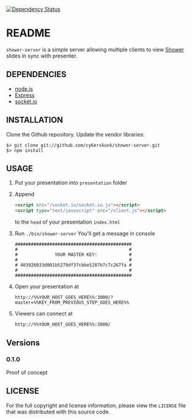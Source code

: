 [![Dependency Status](https://gemnasium.com/cy6erskunk/shower-server.png)](https://gemnasium.com/cy6erskunk/shower-server)

README
======

`shower-server` is a simple server allowing multiple clients to view [Shower][1] slides in sync with presenter.

DEPENDENCIES
------------

* [node.js][2]
* [Express][3]
* [socket.io][4]

INSTALLATION
------------

Clone the Github repository. Update the vendor libraries:

    $> git clone git://github.com/cy6erskunk/shower-server.git
    $> npm install


USAGE
-----

1. Put your presentation into `presentation` folder
1. Append

    ```html
    <script src="/socket.io/socket.io.js"></script>
    <script type="text/javascript" src="/client.js"></script>
    ```

    to the `head` of your presentation `index.html`
1. Run `./bin/shower-server`
    You'll get a message in console

    ```
    ############################################
    #                                          #
    #              YOUR MASTER KEY:            #
    #                                          #
    # 403926033d001b5279df37cbbe5287b7c7c267fa #
    #                                          #
    ############################################
    ```
1. Open your presentation at

    `http://%%YOUR_HOST_GOES_HERE%%:3000/?master=%%KEY_FROM_PREVIOUS_STEP_GOES_HERE%%`
1. Viewers can connect at

    `http://%%YOUR_HOST_GOES_HERE%%:3000/`

## Versions
### 0.1.0
Proof of concept

LICENSE
-------

For the full copyright and license information, please view the `LICENSE` file
that was distributed with this source code.


[1]: https://github.com/shower/shower
[2]: http://nodejs.org/
[3]: http://expressjs.com/
[4]: https://github.com/learnboost/socket.io
